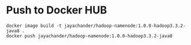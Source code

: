 # Push to Docker HUB
```
docker image build -t jayachander/hadoop-namenode:1.0.0-hadoop3.3.2-java8 .
docker push jayachander/hadoop-namenode:1.0.0-hadoop3.3.2-java8
```
